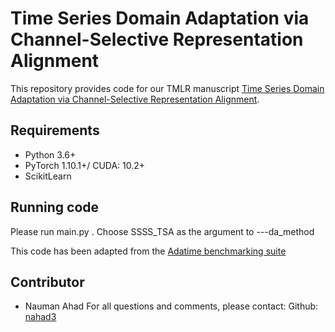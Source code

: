 # Time Series Domain Adaptation via Channel-Selective Representation Alignment



This repository provides code for our TMLR manuscript [Time Series Domain Adaptation via Channel-Selective Representation Alignment](https://openreview.net/pdf?id=8C8LJIqF4y).

## Requirements

- Python 3.6+
- PyTorch 1.10.1+/ CUDA: 10.2+
- ScikitLearn  


## Running code

Please run main.py . Choose SSSS_TSA as the argument to ---da_method


This code has been adapted from the  [Adatime benchmarking suite ](https://github.com/emadeldeen24/AdaTime)


## Contributor
- Nauman Ahad
For all questions and comments, please contact:
  Github: [nahad3](https://github.com/nahad3) 

